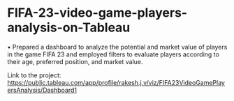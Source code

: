 # FIFA-23-video-game-players-analysis-on-Tableau
• Prepared a dashboard to analyze the potential and market value of players in the game FIFA 23 and employed filters to evaluate players according to their age, preferred position, and market value.

Link to the project: https://public.tableau.com/app/profile/rakesh.j.v/viz/FIFA23VideoGamePlayersAnalysis/Dashboard1
